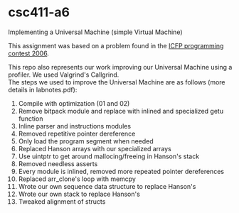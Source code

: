 # csc411-a6
Implementing a Universal Machine (simple Virtual Machine)  

This assignment was based on a problem found in the [ICFP programming contest 2006](http://fileformats.archiveteam.org/wiki/Universal_Machine_(ICFP_programming_contest_2006)).  

This repo also represents our work improving our Universal Machine using a profiler. We used Valgrind's Callgrind.  
The steps we used to improve the Universal Machine are as follows (more details in labnotes.pdf): 

1. Compile with optimization (01 and 02)
2. Remove bitpack module and replace with inlined and specialized getu function
3. Inline parser and instructions modules
4. Removed repetitive pointer dereference  
5. Only load the program segment when needed
6. Replaced Hanson arrays with our specialized arrays
7. Use uintptr to get around mallocing/freeing in Hanson's stack
8. Removed needless asserts
9. Every module is inlined, removed more repeated pointer dereferences
10. Replaced arr_clone's loop with memcpy
11. Wrote our own sequence data structure to replace Hanson's
12. Wrote our own stack to replace Hanson's
13. Tweaked alignment of structs
